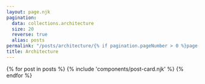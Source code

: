 ```yaml
---
layout: page.njk
pagination:
  data: collections.architecture
  size: 20
  reverse: true
  alias: posts
permalink: "/posts/architecture/{% if pagination.pageNumber > 0 %}page-{{ pagination.pageNumber + 1 }}/{% endif %}"
title: Architecture
---
```


{% for post in posts %}
{% include 'components/post-card.njk' %}
{% endfor %}
